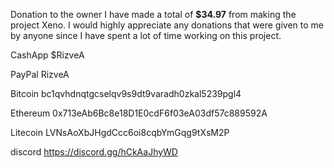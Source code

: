  Donation to the owner
I have made a total of **$34.97** from making the project Xeno. I would highly appreciate any donations that were given to me by anyone since I have spent a lot of time working on this project.

CashApp $RizveA

PayPal RizveA

Bitcoin bc1qvhdnqtgcselqv9s9dt9varadh0zkal5239pgl4

Ethereum  0x713eAb6Bc8e18D1E0cdF6f03eA03df57c889592A

Litecoin LVNsAoXbJHgdCcc6oi8cqbYmGqg9tXsM2P

discord https://discord.gg/hCkAaJhyWD
